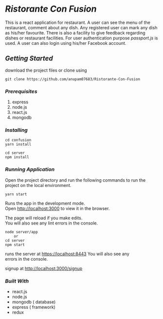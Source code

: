  # ***Ristorante Con Fusion***
This is a react application for restaurant. A user can see the menu of the restaurant, comment about any dish. Any registered user can mark any dish as his/her favourite. There is also a facility to give  feedback regarding dishes or restaurant facilities.
For user authentication purpose _passport.js_  is used.
A user can also login using his/her Facebook account.

## ***Getting Started***

download the project files or clone using
```
git clone https://github.com/anupam07683/Ristorante-Con-Fusion
```

### ***Prerequisites***
1. express<br>
2. node.js<br>
3. react.js<br>
4. mongodb<br>

### ***Installing***
```
cd confusion
yarn install

cd server
npm install
```

### ***Running Application***

Open the project directory and run the following commands to run the project on the local environment.

```
yarn start
```

Runs the app in the development mode.<br />
Open [http://localhost:3000](http://localhost:3000) to view it in the browser.

The page will reload if you make edits.<br />
You will also see any lint errors in the console.
```
node server/app 
    or
cd server
npm start
```
runs the server at [https://localhost:8443](http://localhost:8443)
You will also see any <br />errors in the console.

signup at [http://localhost:3000/signup](http://localhost:3000/singup)
### ***Built With***
* react.js
* node.js
* mongodb ( database)
* express ( framework)
* redux

